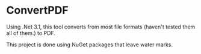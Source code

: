 # ConvertPDF
Using .Net 3.1, this tool converts from most file formats (haven't tested them all of them.) to PDF. 

This project is done using NuGet packages that leave water marks.
